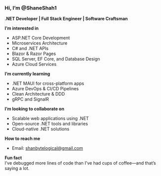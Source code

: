 ### Hi, I’m @ShaneShah1  
**.NET Developer | Full Stack Engineer | Software Craftsman**

**I’m interested in**  
- ASP.NET Core Development  
- Microservices Architecture  
- C# and .NET APIs  
- Blazor & Razor Pages  
- SQL Server, EF Core, and Database Design  
- Azure Cloud Services  

**I’m currently learning**  
- .NET MAUI for cross-platform apps  
- Azure DevOps & CI/CD Pipelines  
- Clean Architecture & DDD  
- gRPC and SignalR  

**I’m looking to collaborate on**  
- Scalable web applications using .NET  
- Open-source .NET tools and libraries  
- Cloud-native .NET solutions  

**How to reach me**  
- Email: shanbytelogical@gmail.com  

**Fun fact**  
I’ve debugged more lines of code than I’ve had cups of coffee—and that’s saying a lot.
